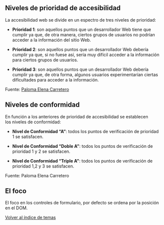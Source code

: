 

## Niveles de prioridad de accesibilidad
La accesibilidad web se divide en un espectro de tres niveles de prioridad:

- **Prioridad 1**: son aquellos puntos que un desarrollador Web tiene que cumplir ya que, de otra manera, ciertos grupos de usuarios no podrían acceder a la información del sitio Web.

- **Prioridad 2**: son aquellos puntos que un desarrollador Web debería cumplir ya que, si no fuese así, sería muy difícil acceder a la información para ciertos grupos de usuarios.

- **Prioridad 3**: son aquellos puntos que un desarrollador Web debería cumplir ya que, de otra forma, algunos usuarios experimentarían ciertas dificultades para acceder a la información.

Fuente: [Paloma Elena Carretero](https://www.linkedin.com/in/paloma-elena-design/)

## Niveles de conformidad
En función a los anteriores de prioridad de accesibilidad se establecen los niveles de conformidad:

- **Nivel de Conformidad “A”**: todos los puntos de verificación de prioridad 1 se satisfacen.

- **Nivel de Conformidad “Doble A”**: todos los puntos de verificación de prioridad 1 y 2 se satisfacen.

- **Nivel de Conformidad “Triple A”**: todos los puntos de verificación de prioridad 1,2 y 3 se satisfacen.

Fuente: Paloma Elena Carretero

## El foco
El foco en los controles de formulario, por defecto se ordena por la posición en el DOM.



[Volver al índice de temas](../../README.md)
